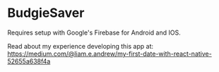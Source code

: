 # BudgieSaver


Requires setup with Google's Firebase for Android and IOS.


Read about my experience developing this app at:
https://medium.com/@liam.e.andrew/my-first-date-with-react-native-52655a638f4a
